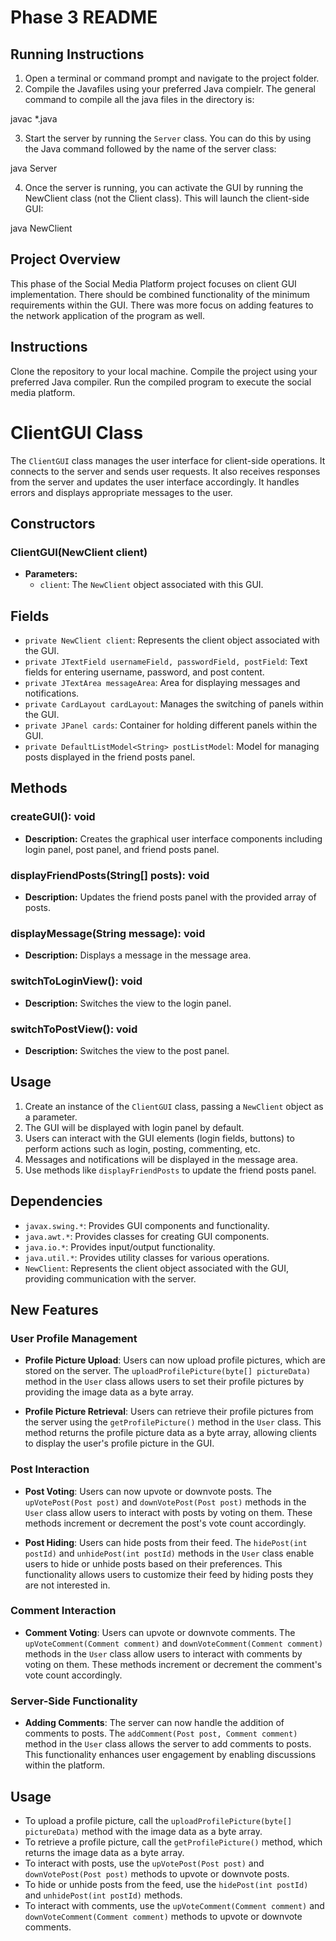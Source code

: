 # Phase 3 README

## Running Instructions
1. Open a terminal or command prompt and navigate to the project folder. 
2. Compile the Javafiles using your preferred Java compielr. The general command to compile all the java files in the directory is:

javac *.java

3. Start the server by running the `Server` class. You can do this by using the Java command followed by the name of the server class: 

java Server

4. Once the server is running, you can activate the GUI by running the NewClient class (not the Client class). This will launch the client-side GUI:

java NewClient

## Project Overview
This phase of the Social Media Platform project focuses on client GUI implementation. There should be combined functionality of the minimum requirements within the GUI. There was more focus on adding features to the network application of the program as well. 

## Instructions
Clone the repository to your local machine.
Compile the project using your preferred Java compiler.
Run the compiled program to execute the social media platform.

# ClientGUI Class

The `ClientGUI` class manages the user interface for client-side operations. It connects to the server and sends user requests. It also receives responses from the server and updates the user interface accordingly. It handles errors and displays appropriate messages to the user.

## Constructors

### ClientGUI(NewClient client)
- **Parameters:**
    - `client`: The `NewClient` object associated with this GUI.

## Fields

- `private NewClient client`: Represents the client object associated with the GUI.
- `private JTextField usernameField, passwordField, postField`: Text fields for entering username, password, and post content.
- `private JTextArea messageArea`: Area for displaying messages and notifications.
- `private CardLayout cardLayout`: Manages the switching of panels within the GUI.
- `private JPanel cards`: Container for holding different panels within the GUI.
- `private DefaultListModel<String> postListModel`: Model for managing posts displayed in the friend posts panel.

## Methods

### createGUI(): void

- **Description:** Creates the graphical user interface components including login panel, post panel, and friend posts panel.

### displayFriendPosts(String[] posts): void

- **Description:** Updates the friend posts panel with the provided array of posts.

### displayMessage(String message): void

- **Description:** Displays a message in the message area.

### switchToLoginView(): void

- **Description:** Switches the view to the login panel.

### switchToPostView(): void

- **Description:** Switches the view to the post panel.

## Usage

1. Create an instance of the `ClientGUI` class, passing a `NewClient` object as a parameter.
2. The GUI will be displayed with login panel by default.
3. Users can interact with the GUI elements (login fields, buttons) to perform actions such as login, posting, commenting, etc.
4. Messages and notifications will be displayed in the message area.
5. Use methods like `displayFriendPosts` to update the friend posts panel.

## Dependencies
- `javax.swing.*`: Provides GUI components and functionality.
- `java.awt.*`: Provides classes for creating GUI components.
- `java.io.*`: Provides input/output functionality.
- `java.util.*`: Provides utility classes for various operations.
- `NewClient`: Represents the client object associated with the GUI, providing communication with the server.

## New Features

### User Profile Management

- **Profile Picture Upload**: Users can now upload profile pictures, which are stored on the server. The `uploadProfilePicture(byte[] pictureData)` method in the `User` class allows users to set their profile pictures by providing the image data as a byte array.

- **Profile Picture Retrieval**: Users can retrieve their profile pictures from the server using the `getProfilePicture()` method in the `User` class. This method returns the profile picture data as a byte array, allowing clients to display the user's profile picture in the GUI.

### Post Interaction

- **Post Voting**: Users can now upvote or downvote posts. The `upVotePost(Post post)` and `downVotePost(Post post)` methods in the `User` class allow users to interact with posts by voting on them. These methods increment or decrement the post's vote count accordingly.

- **Post Hiding**: Users can hide posts from their feed. The `hidePost(int postId)` and `unhidePost(int postId)` methods in the `User` class enable users to hide or unhide posts based on their preferences. This functionality allows users to customize their feed by hiding posts they are not interested in.

### Comment Interaction

- **Comment Voting**: Users can upvote or downvote comments. The `upVoteComment(Comment comment)` and `downVoteComment(Comment comment)` methods in the `User` class allow users to interact with comments by voting on them. These methods increment or decrement the comment's vote count accordingly.

### Server-Side Functionality

- **Adding Comments**: The server can now handle the addition of comments to posts. The `addComment(Post post, Comment comment)` method in the `User` class allows the server to add comments to posts. This functionality enhances user engagement by enabling discussions within the platform.

## Usage

- To upload a profile picture, call the `uploadProfilePicture(byte[] pictureData)` method with the image data as a byte array.
- To retrieve a profile picture, call the `getProfilePicture()` method, which returns the image data as a byte array.
- To interact with posts, use the `upVotePost(Post post)` and `downVotePost(Post post)` methods to upvote or downvote posts.
- To hide or unhide posts from the feed, use the `hidePost(int postId)` and `unhidePost(int postId)` methods.
- To interact with comments, use the `upVoteComment(Comment comment)` and `downVoteComment(Comment comment)` methods to upvote or downvote comments.
